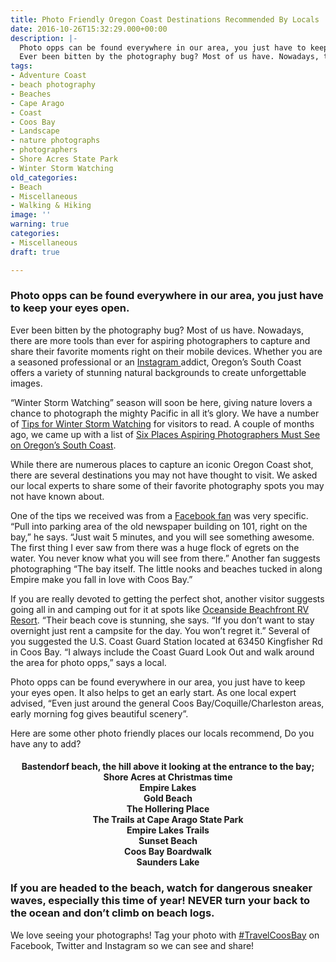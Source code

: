 ```yaml
---
title: Photo Friendly Oregon Coast Destinations Recommended By Locals
date: 2016-10-26T15:32:29.000+00:00
description: |-
  Photo opps can be found everywhere in our area, you just have to keep your eyes open.
  Ever been bitten by the photography bug? Most of us have. Nowadays, there are more tools than ever for aspiring photographers to capture and share their favorite moments right on their mobile devices. Whether you are a seasoned professional or an Instagram addict, Oregon's South Coast offers a variety of stunning natural backgrounds to create unforgettable images.
tags:
- Adventure Coast
- beach photography
- Beaches
- Cape Arago
- Coast
- Coos Bay
- Landscape
- nature photographs
- photographers
- Shore Acres State Park
- Winter Storm Watching
old_categories:
- Beach
- Miscellaneous
- Walking & Hiking
image: ''
warning: true
categories:
- Miscellaneous
draft: true

---
```

### Photo opps can be found everywhere in our area, you just have to keep your eyes open.

Ever been bitten by the photography bug? Most of us have. Nowadays, there are more tools than ever for aspiring photographers to capture and share their favorite moments right on their mobile devices. Whether you are a seasoned professional or an <a href="https://www.instagram.com/travelcoosbay/" target="_blank">Instagram </a>addict, Oregon’s South Coast offers a variety of stunning natural backgrounds to create unforgettable images.

“Winter Storm Watching” season will soon be here, giving nature lovers a chance to photograph the mighty Pacific in all it’s glory. We have a number of <a href="http://www.oregonsadventurecoast.com/2014/10/dramatic-winter-storm-watching-on-the-oregon-coast/" target="_blank">Tips for Winter Storm Watching</a> for visitors to read. A couple of months ago, we came up with a list of <a href="http://www.oregonsadventurecoast.com/2016/08/grab-the-camera-top-spots-for-aspiring-photographers/" target="_blank">Six Places Aspiring Photographers Must See on Oregon’s South Coast</a>.

While there are numerous places to capture an iconic Oregon Coast shot, there are several destinations you may not have thought to visit. We asked our local experts to share some of their favorite photography spots you may not have known about.

One of the tips we received was from a <a href="https://www.facebook.com/OregonsAdventureCoast/?fref=ts" target="_blank">Facebook fan</a> was very specific. “Pull into parking area of the old newspaper building on 101, right on the bay,” he says. “Just wait 5 minutes, and you will see something awesome. The first thing I ever saw from there was a huge flock of egrets on the water. You never know what you will see from there.” Another fan suggests photographing “The bay itself. The little nooks and beaches tucked in along Empire make you fall in love with Coos Bay.”

If you are really devoted to getting the perfect shot, another visitor suggests going all in and camping out for it at spots like <a href="http://highwaywestvacations.com/properties/oceanside" target="_blank">Oceanside Beachfront RV Resort</a>. “Their beach cove is stunning, she says. “If you don’t want to stay overnight just rent a campsite for the day. You won’t regret it.” Several of you suggested the U.S. Coast Guard Station located at 63450 Kingfisher Rd in Coos Bay. “I always include the Coast Guard Look Out and walk around the area for photo opps,” says a local.

Photo opps can be found everywhere in our area, you just have to keep your eyes open. It also helps to get an early start. As one local expert advised, “Even just around the general Coos Bay/Coquille/Charleston areas, early morning fog gives beautiful scenery”.

Here are some other photo friendly places our locals recommend, Do you have any to add?

<h4 style="text-align: center;">
Bastendorf beach, the hill above it looking at the entrance to the bay;<br /> Shore Acres at Christmas time<br /> Empire Lakes<br /> Gold Beach<br /> The Hollering Place<br /> The Trails at Cape Arago State Park<br /> Empire Lakes Trails<br /> Sunset Beach<br /> Coos Bay Boardwalk<br /> Saunders Lake
</h4>

### If you are headed to the beach, watch for dangerous sneaker waves, especially this time of year! NEVER turn your back to the ocean and don’t climb on beach logs.

We love seeing your photographs! Tag your photo with <a href="http://https://www.instagram.com/explore/tags/travelcoosbay/" target="_blank" class="broken_link">#TravelCoosBay</a> on Facebook, Twitter and Instagram so we can see and share!